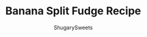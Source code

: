 ---
layout: ../../layouts/MarkdownPostLayout.astro
title: Banana Split Fudge Recipe
author: ShugarySweets
pubDate: 2022-04-28
description: "This Banana Split Fudge recipe is the perfect summer treat! All the flavors you love in the classic ice cream sundae packed into bite-sized squares of fudge."
image_url: https://www.shugarysweets.com/wp-content/uploads/2014/04/banana-split-fudge-3-e1403482376570.jpg
tags: ["Candy","American"]
calories: 109
protein: 1
carbohydrates: 15
fats: 6
fiber: 0
ingredients: ["2 1/2 cups Granulated Sugar","3/4 cup Unsalted Butter","pinch of Kosher Salt","1 cup Heavy Whipping Cream","1 Box (3.4 Ounce) Instant Banana Cream Pudding Mix","1 Package (11 ounces) White Chocolate Chips","1 Jar (7 ounces) Marshmallow Fluff","3 ounces Dried Cherries, chopped","1/2 cup Dried Pineapple, chopped","1/2 cup White Chocolate morsels, melted","Sprinkles, for garnish","Mini Semisweet Chocolate Chips, for garnish","m&m's Milk Chocolate M&Ms, red, for garnish"]
serves: 64
time: "3 hours 20 minutes"
prepTime: "15 minutes"
instructions: ["In a large saucepan, add sugar, butter, salt, and heavy cream. Heat over medium high and bring to a boil, stirring constantly. Once boiling, continue to stir and boil for a full 4 minutes (a good rolling boil). Remove from heat.","To a large mixing bowl, add white chocolate morsels, marshmallow cream and pudding mix. Pour hot sugar mixture over this. Using an electric mixer, beat until chocolate is melted and creamy (about 1 minute).  Fold in dried cherries and pineapple.","Pour into an 8-inch square baking dish that is lined with parchment paper. Refrigerate for 3 hours, or overnight.","Cut into 64 bite sized pieces.","In a small microwave safe dish, melt white chocolate morsels for 30 seconds, stir and heat an additional 30 seconds until creamy. Drizzle over fudge pieces and add sprinkles and mini chocolate chips immediately. Store in an airtight container in the refrigerator for up to two weeks. "]
nutrition: ["109 calories","15 grams carbohydrates","11 milligrams cholesterol","6 grams fat","0 grams fiber","1 grams protein","4 grams saturated fat","12 milligrams sodium","14 grams sugar","0 grams trans fat","2 grams unsaturated fat"]
---